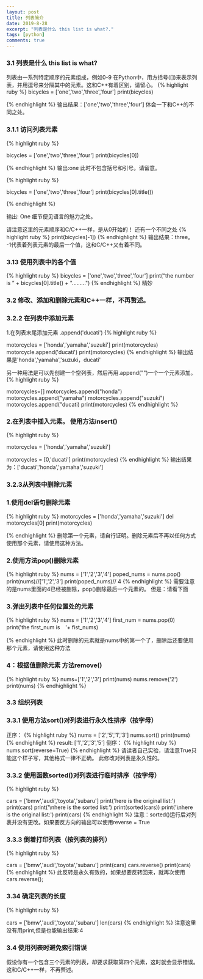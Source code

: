 ```yaml
---
layout: post
title: 列表简介
date: 2019-8-28
excerpt: "列表是什么 this list is what?."
tags: [python]
comments: true
---
```


[^1]: <http://en.wikipedia.org/wiki/Syntax_highlighting>

### 3.1 列表是什么 this list is what?

列表由一系列特定顺序的元素组成，例如0-9
在Python中，用方括号([])来表示列表，并用逗号来分隔其中的元素。这和C++有着区别，请留心。
{% highlight ruby %}
bicycles = ['one','two','three','four']
print(bicycles)

{% endhighlight %}
输出结果：['one','two','three','four'] 体会一下和C++的不同之处。


### 3.1.1 访问列表元素

{% highlight ruby %}

bicycles = ['one','two','three','four']
print(bicycles[0])

{% endhighlight %}
输出:one
此时不包含括号和引号。请留意。


{% highlight ruby %}

bicycles = ['one','two','three','four']
print(bicycles[0].title())

{% endhighlight %}

输出: One
细节便见语言的魅力之处。





请注意这里的元素顺序和C/C++一样，是从0开始的！
还有一个不同之处 
{% highlight ruby %}
print(bicycles[-1])
{% endhighlight %}
输出结果：three。
-1代表着列表元素的最后一个值，这和C/C++又有着不同。

### 3.13 使用列表中的各个值

{% highlight ruby %}
bicycles = ['one','two','three','four']
print(“the number is ” + bicycles[0].title() + ".........")
{% endhighlight %}
精妙

### 3.2 修改、添加和删除元素和C++一样，不再赘述。

### 3.2.2 在列表中添加元素
1.在列表末尾添加元素 .append('ducati')
{% highlight ruby %}

motorcycles = ['honda','yamaha','suzuki']
print(motorcycles)
motorcycle.append('ducati')
print(motorcycles)
{% endhighlight %}
输出结果是'honda','yamaha','suzuki，ducati'

另一种用法是可以先创建一个空列表，然后再用.append("")一个一个元素添加。
{% highlight ruby %}

motorcycles=[]
motorcycles.append("honda")
motorcycles.append("yamaha")
motorcycles.append("suzuki")
motorcycles.append("ducati)
print(motorcycles)
{% endhighlight %}
### 2.在列表中插入元素。 使用方法insert()
{% highlight ruby %}

motorcycles = ['honda','yamaha','suzuki']

motorcycles = [0,'ducati']
print(motorcycles)
{% endhighlight %}
输出结果为：['ducati','honda','yamaha','suzuki']

### 3.2.3从列表中删除元素
### 1.使用del语句删除元素
{% highlight ruby %}
motorcycles = ['honda','yamaha','suzuki']
del motorcycles[0]
print(motorcycles)

{% endhighlight %}
删除第一个元素，请自行证明。删除元素后不再以任何方式使用那个元素，请使用这种方法。

### 2.使用方法pop()删除元素
{% highlight ruby %}
nums = ['1','2','3','4']
poped_nums = nums.pop()
print(nums)//['1','2','3']
print(poped_nums)// 4
{% endhighlight %}
需要注意的是nums里面的4已经被删除，pop()删除最后一个元素的。
但是：请看下面

### 3.弹出列表中任何位置处的元素
{% highlight ruby %}
nums = ['1','2','3','4']
first_num = nums.pop(0)
print('the first_num is　'+ fist_nums)

{% endhighlight %}
此时删除的元素就是nums中的第一个了，删除后还要使用那个元素，请使用这种方法

### 4：根据值删除元素 方法remove()
{% highlight ruby %}
nums=['1','2','3']
print(nums)
nums.remove('2')
print(nums)
{% endhighlight %}
### 3.3 组织列表

### 3.3.1 使用方法sort()对列表进行永久性排序（按字母）
正序：
{% highlight ruby %}
nums = ['2','5','1','3']
nums.sort()
print(nums)
{% endhighlight %}
result: ['1','2','3','5']
倒序：
{% highlight ruby %}
nums.sort(reverse=True)
{% endhighlight %}
请读者自己实验，请注意True只能这个样子写，其他格式一律不正确。
此修改对列表是永久性的。

 

### 3.3.2 使用函数sorted()对列表进行临时排序（按字母）
{% highlight ruby %}

cars = ['bmw','audi','toyota','subaru']
print('here is the original list:')
print(cars)
print('\nhere is the sorted list:')
print(sorted(cars))
print('\nhere is the original list:')
print(cars)
{% endhighlight %}
注意：sorted()运行后对列表并没有更改。如果要反方向的输出可以使用reverse = True

### 3.3.3 倒着打印列表（按列表的排列）
{% highlight ruby %}

cars = ['bmw','audi','toyota','subaru']
print(cars)
cars.reverse()
print(cars)
{% endhighlight %}
此反转是永久有效的，如果想要反转回来，就再次使用cars.reverse();

### 3.34 确定列表的长度
{% highlight ruby %}

cars = ['bmw','audi','toyota','subaru']
len(cars)
{% endhighlight %}
注意这里没有用print,但是也能输出结果:4

### 3.4 使用列表时避免索引错误

假设你有一个包含三个元素的列表，却要求获取第四个元素，这时就会显示错误。
这和C/C++一样，不再赘述。


